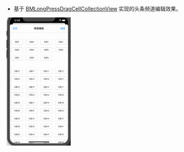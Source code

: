 - 基于 [BMLongPressDragCellCollectionView](https://github.com/liangdahong/BMLongPressDragCellCollectionView) 实现的头条频道编辑效果。

​	<img src="Images/001.gif" style="zoom:40%;" />




<p/>


